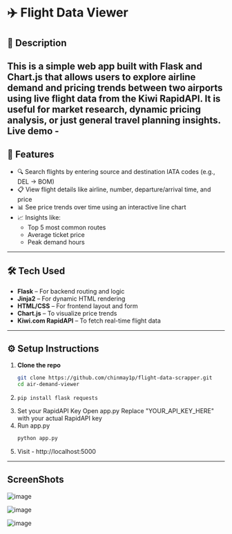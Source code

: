 # ✈️ Flight Data Viewer

## 📖 Description
This is a simple web app built with Flask and Chart.js that allows users to explore airline demand and pricing trends between two airports using live flight data from the Kiwi RapidAPI. It is useful for market research, dynamic pricing analysis, or just general travel planning insights.
Live demo - 
---

## 🚀 Features
- 🔍 Search flights by entering source and destination IATA codes (e.g., DEL → BOM)
- 📋 View flight details like airline, number, departure/arrival time, and price
- 📊 See price trends over time using an interactive line chart
- 📈 Insights like:
  - Top 5 most common routes
  - Average ticket price
  - Peak demand hours

---

## 🛠️ Tech Used
- **Flask** – For backend routing and logic
- **Jinja2** – For dynamic HTML rendering
- **HTML/CSS** – For frontend layout and form
- **Chart.js** – To visualize price trends
- **Kiwi.com RapidAPI** – To fetch real-time flight data

---

## ⚙️ Setup Instructions

1. **Clone the repo**
   ```bash
   git clone https://github.com/chinmay1p/flight-data-scrapper.git
   cd air-demand-viewer
   ```
2. ```
   pip install flask requests
   ```
3. Set your RapidAPI Key
   Open app.py
   Replace "YOUR_API_KEY_HERE" with your actual RapidAPI key
4. Run app.py
   ```bash
   python app.py
   ```
5. Visit - http://localhost:5000

---

## ScreenShots

![image](https://github.com/user-attachments/assets/c20cd6bc-7acf-4dc4-a5e0-4c26aa281e36)

![image](https://github.com/user-attachments/assets/3223487b-a2fb-47f1-83f2-c2a176f06309)

![image](https://github.com/user-attachments/assets/149fe2e3-5714-42f3-9959-4a7963c83245)


